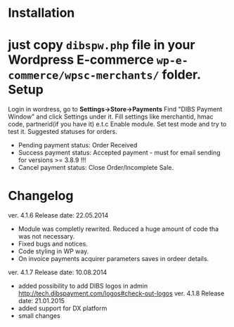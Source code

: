 Installation
============
just copy <code>dibspw.php</code> file in your Wordpress E-commerce <code>wp-e-commerce/wpsc-merchants/</code> folder.
Setup
=====
Login in wordress, go to <b>Settings->Store->Payments</b>
Find "DIBS Payment Window" and click Settings under it. 
Fill settings like merchantid, hmac code, partnerid(if you have it) e.t.c 
Enable module. 
Set test mode and try to test it. 
Suggested statuses for orders.
- Pending payment status: Order Received
- Success payment status: Accepted payment - must for email sending for versions >= 3.8.9 !!!
- Cancel payment status:  Close Order/Incomplete Sale.

Changelog
=========  
ver. 4.1.6 Release date: 22.05.2014
- Module was completly rewrited. Reduced a huge amount of code tha was not necessary.
- Fixed bugs and notices. 
- Code styling in WP way. 
- On invoice payments acquirer parameters saves in ordeer details. 

ver. 4.1.7 Release date: 10.08.2014
- added possibility to add DIBS logos in admin
  http://tech.dibspayment.com/logos#check-out-logos
ver. 4.1.8 Release date: 21.01.2015
- added support for DX platform
- small changes
